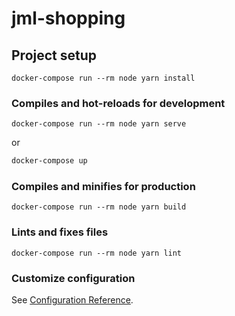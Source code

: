 # jml-shopping

## Project setup
```
docker-compose run --rm node yarn install
```

### Compiles and hot-reloads for development
```
docker-compose run --rm node yarn serve
```

or

```bash
docker-compose up
```

### Compiles and minifies for production
```
docker-compose run --rm node yarn build
```

### Lints and fixes files
```
docker-compose run --rm node yarn lint
```

### Customize configuration
See [Configuration Reference](https://cli.vuejs.org/config/).
